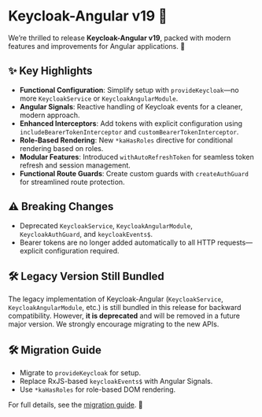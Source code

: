 # Keycloak-Angular v19 🚀

We’re thrilled to release **Keycloak-Angular v19**, packed with modern features and improvements for Angular applications. 🎉

## ✨ Key Highlights

- **Functional Configuration**: Simplify setup with `provideKeycloak`—no more `KeycloakService` or `KeycloakAngularModule`.
- **Angular Signals**: Reactive handling of Keycloak events for a cleaner, modern approach.
- **Enhanced Interceptors**: Add tokens with explicit configuration using `includeBearerTokenInterceptor` and `customBearerTokenInterceptor`.
- **Role-Based Rendering**: New `*kaHasRoles` directive for conditional rendering based on roles.
- **Modular Features**: Introduced `withAutoRefreshToken` for seamless token refresh and session management.
- **Functional Route Guards**: Create custom guards with `createAuthGuard` for streamlined route protection.

## ⚠️ Breaking Changes

- Deprecated `KeycloakService`, `KeycloakAngularModule`, `KeycloakAuthGuard`, and `keycloakEvents$`.
- Bearer tokens are no longer added automatically to all HTTP requests—explicit configuration required.

## 🛠️ Legacy Version Still Bundled

The legacy implementation of Keycloak-Angular (`KeycloakService`, `KeycloakAngularModule`, etc.) is still bundled in this release for backward compatibility. However, **it is deprecated** and will be removed in a future major version. We strongly encourage migrating to the new APIs.

## 🛠️ Migration Guide

- Migrate to `provideKeycloak` for setup.
- Replace RxJS-based `keycloakEvents$` with Angular Signals.
- Use `*kaHasRoles` for role-based DOM rendering.

For full details, see the [migration guide](https://github.com/mauriciovigolo/keycloak-angular/docs/migration-guides/v19.md). 🚀

